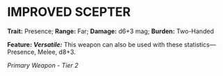 ﻿# IMPROVED SCEPTER

**Trait:** Presence; **Range:** Far; **Damage:** d6+3 mag; **Burden:** Two-Handed

**Feature:** ***Versatile:*** This weapon can also be used with these statistics—Presence, Melee, d8+3.

*Primary Weapon - Tier 2*
